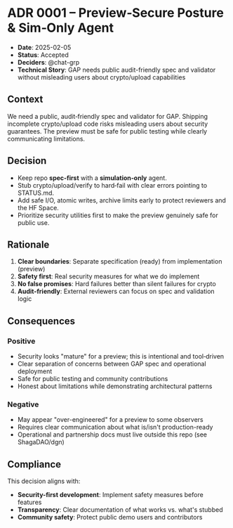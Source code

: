 # ADR 0001 – Preview‑Secure Posture & Sim‑Only Agent

- **Date**: 2025-02-05
- **Status**: Accepted
- **Deciders**: @chat-grp
- **Technical Story**: GAP needs public audit-friendly spec and validator without misleading users about crypto/upload capabilities

## Context

We need a public, audit‑friendly spec and validator for GAP. Shipping incomplete crypto/upload code risks misleading users about security guarantees. The preview must be safe for public testing while clearly communicating limitations.

## Decision

- Keep repo **spec‑first** with a **simulation‑only** agent.
- Stub crypto/upload/verify to hard‑fail with clear errors pointing to STATUS.md.
- Add safe I/O, atomic writes, archive limits early to protect reviewers and the HF Space.
- Prioritize security utilities first to make the preview genuinely safe for public use.

## Rationale

1. **Clear boundaries**: Separate specification (ready) from implementation (preview)
2. **Safety first**: Real security measures for what we do implement
3. **No false promises**: Hard failures better than silent failures for crypto
4. **Audit-friendly**: External reviewers can focus on spec and validation logic

## Consequences

### Positive
- Security looks "mature" for a preview; this is intentional and tool‑driven
- Clear separation of concerns between GAP spec and operational deployment
- Safe for public testing and community contributions
- Honest about limitations while demonstrating architectural patterns

### Negative
- May appear "over-engineered" for a preview to some observers
- Requires clear communication about what is/isn't production-ready
- Operational and partnership docs must live outside this repo (see ShagaDAO/dgn)

## Compliance

This decision aligns with:
- **Security-first development**: Implement safety measures before features
- **Transparency**: Clear documentation of what works vs. what's stubbed
- **Community safety**: Protect public demo users and contributors 
